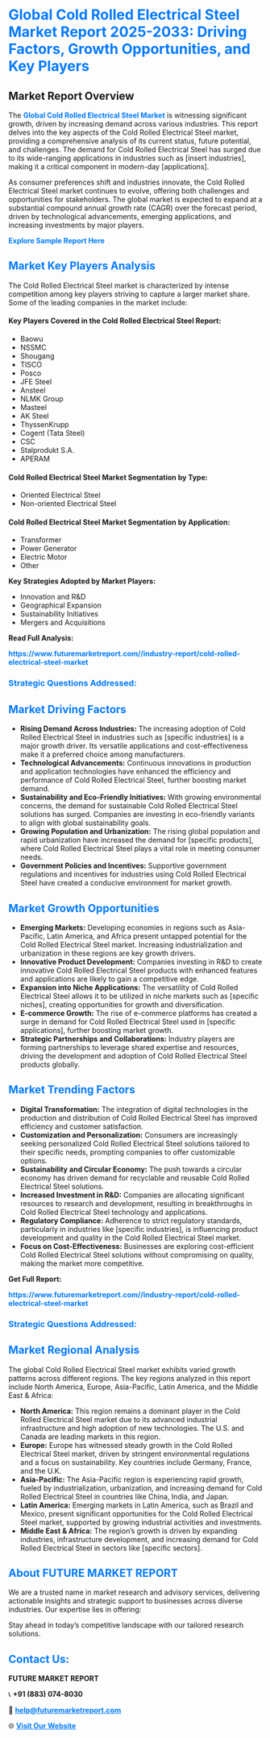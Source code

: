 <h1 style="color: #007BFF;">Global Cold Rolled Electrical Steel Market Report 2025-2033: Driving Factors, Growth Opportunities, and Key Players</h1>

<section id="overview">
<h2>Market Report Overview</h2>
<p>The <a href="https://www.futuremarketreport.com//industry-report/cold-rolled-electrical-steel-market" style="color: #007BFF; text-decoration: none;"><strong>Global Cold Rolled Electrical Steel Market</strong></a> is witnessing significant growth, driven by increasing demand across various industries. This report delves into the key aspects of the Cold Rolled Electrical Steel market, providing a comprehensive analysis of its current status, future potential, and challenges. The demand for Cold Rolled Electrical Steel has surged due to its wide-ranging applications in industries such as [insert industries], making it a critical component in modern-day [applications].</p>
<p>As consumer preferences shift and industries innovate, the Cold Rolled Electrical Steel market continues to evolve, offering both challenges and opportunities for stakeholders. The global market is expected to expand at a substantial compound annual growth rate (CAGR) over the forecast period, driven by technological advancements, emerging applications, and increasing investments by major players.</p>
</section>

<section id="overview">
<p><a href="https://www.futuremarketreport.com//request-sample/reportId=50149" style="color: #007BFF; text-decoration: none;"><strong>Explore Sample Report Here</strong></a></p>
</section>

<section id="key-players">
<h2 style="color: #007BFF;">Market Key Players Analysis</h2>
<p>The Cold Rolled Electrical Steel market is characterized by intense competition among key players striving to capture a larger market share. Some of the leading companies in the market include:</p>
<h4>Key Players Covered in the Cold Rolled Electrical Steel Report:</h4>
<ul><li>Baowu</li><li>NSSMC</li><li>Shougang</li><li>TISCO</li><li>Posco</li><li>JFE Steel</li><li>Ansteel</li><li>NLMK Group</li><li>Masteel</li><li>AK Steel</li><li>ThyssenKrupp</li><li>Cogent (Tata Steel)</li><li>CSC</li><li>Stalprodukt S.A.</li><li>APERAM</li></ul>
<h4>Cold Rolled Electrical Steel Market Segmentation by Type:</h4>
<ul><li>Oriented Electrical Steel</li><li>Non-oriented Electrical Steel</li></ul>

<h4>Cold Rolled Electrical Steel Market Segmentation by Application:</h4>
<ul><li>Transformer</li><li>Power Generator</li><li>Electric Motor</li><li>Other</li></ul>
<p><strong>Key Strategies Adopted by Market Players:</strong></p>
<ul>
<li>Innovation and R&D</li>
<li>Geographical Expansion</li>
<li>Sustainability Initiatives</li>
<li>Mergers and Acquisitions</li>
</ul>
</section>

<section>
<p><strong>Read Full Analysis: </strong></p><a href="https://www.futuremarketreport.com//industry-report/cold-rolled-electrical-steel-market" style="color: #007BFF; text-decoration: none;"><strong>https://www.futuremarketreport.com//industry-report/cold-rolled-electrical-steel-market</strong></a>
<h3 style="color: #007BFF;">Strategic Questions Addressed:</h3>
</section>

<section id="driving-factors">
<h2 style="color: #007BFF;">Market Driving Factors</h2>
<ul>
<li><strong>Rising Demand Across Industries:</strong> The increasing adoption of Cold Rolled Electrical Steel in industries such as [specific industries] is a major growth driver. Its versatile applications and cost-effectiveness make it a preferred choice among manufacturers.</li>
<li><strong>Technological Advancements:</strong> Continuous innovations in production and application technologies have enhanced the efficiency and performance of Cold Rolled Electrical Steel, further boosting market demand.</li>
<li><strong>Sustainability and Eco-Friendly Initiatives:</strong> With growing environmental concerns, the demand for sustainable Cold Rolled Electrical Steel solutions has surged. Companies are investing in eco-friendly variants to align with global sustainability goals.</li>
<li><strong>Growing Population and Urbanization:</strong> The rising global population and rapid urbanization have increased the demand for [specific products], where Cold Rolled Electrical Steel plays a vital role in meeting consumer needs.</li>
<li><strong>Government Policies and Incentives:</strong> Supportive government regulations and incentives for industries using Cold Rolled Electrical Steel have created a conducive environment for market growth.</li>
</ul>
</section>

<section id="growth-opportunities">
<h2 style="color: #007BFF;">Market Growth Opportunities</h2>
<ul>
<li><strong>Emerging Markets:</strong> Developing economies in regions such as Asia-Pacific, Latin America, and Africa present untapped potential for the Cold Rolled Electrical Steel market. Increasing industrialization and urbanization in these regions are key growth drivers.</li>
<li><strong>Innovative Product Development:</strong> Companies investing in R&D to create innovative Cold Rolled Electrical Steel products with enhanced features and applications are likely to gain a competitive edge.</li>
<li><strong>Expansion into Niche Applications:</strong> The versatility of Cold Rolled Electrical Steel allows it to be utilized in niche markets such as [specific niches], creating opportunities for growth and diversification.</li>
<li><strong>E-commerce Growth:</strong> The rise of e-commerce platforms has created a surge in demand for Cold Rolled Electrical Steel used in [specific applications], further boosting market growth.</li>
<li><strong>Strategic Partnerships and Collaborations:</strong> Industry players are forming partnerships to leverage shared expertise and resources, driving the development and adoption of Cold Rolled Electrical Steel products globally.</li>
</ul>
</section>

<section id="trending-factors">
<h2 style="color: #007BFF;">Market Trending Factors</h2>
<ul>
<li><strong>Digital Transformation:</strong> The integration of digital technologies in the production and distribution of Cold Rolled Electrical Steel has improved efficiency and customer satisfaction.</li>
<li><strong>Customization and Personalization:</strong> Consumers are increasingly seeking personalized Cold Rolled Electrical Steel solutions tailored to their specific needs, prompting companies to offer customizable options.</li>
<li><strong>Sustainability and Circular Economy:</strong> The push towards a circular economy has driven demand for recyclable and reusable Cold Rolled Electrical Steel solutions.</li>
<li><strong>Increased Investment in R&D:</strong> Companies are allocating significant resources to research and development, resulting in breakthroughs in Cold Rolled Electrical Steel technology and applications.</li>
<li><strong>Regulatory Compliance:</strong> Adherence to strict regulatory standards, particularly in industries like [specific industries], is influencing product development and quality in the Cold Rolled Electrical Steel market.</li>
<li><strong>Focus on Cost-Effectiveness:</strong> Businesses are exploring cost-efficient Cold Rolled Electrical Steel solutions without compromising on quality, making the market more competitive.</li>
</ul>
</section>

<section>
<p><strong>Get Full Report: </strong></p><a href="https://www.futuremarketreport.com//industry-report/cold-rolled-electrical-steel-market" style="color: #007BFF; text-decoration: none;"><strong>https://www.futuremarketreport.com//industry-report/cold-rolled-electrical-steel-market</strong></a>
<h3 style="color: #007BFF;">Strategic Questions Addressed:</h3>
</section>


<section id="regional-analysis">
<h2 style="color: #007BFF;">Market Regional Analysis</h2>
<p>The global Cold Rolled Electrical Steel market exhibits varied growth patterns across different regions. The key regions analyzed in this report include North America, Europe, Asia-Pacific, Latin America, and the Middle East & Africa:</p>
<ul>
<li><strong>North America:</strong> This region remains a dominant player in the Cold Rolled Electrical Steel market due to its advanced industrial infrastructure and high adoption of new technologies. The U.S. and Canada are leading markets in this region.</li>
<li><strong>Europe:</strong> Europe has witnessed steady growth in the Cold Rolled Electrical Steel market, driven by stringent environmental regulations and a focus on sustainability. Key countries include Germany, France, and the U.K.</li>
<li><strong>Asia-Pacific:</strong> The Asia-Pacific region is experiencing rapid growth, fueled by industrialization, urbanization, and increasing demand for Cold Rolled Electrical Steel in countries like China, India, and Japan.</li>
<li><strong>Latin America:</strong> Emerging markets in Latin America, such as Brazil and Mexico, present significant opportunities for the Cold Rolled Electrical Steel market, supported by growing industrial activities and investments.</li>
<li><strong>Middle East & Africa:</strong> The region’s growth is driven by expanding industries, infrastructure development, and increasing demand for Cold Rolled Electrical Steel in sectors like [specific sectors].</li>
</ul>
</section>

<footer>
<h2 style="color: #007BFF;">About FUTURE MARKET REPORT</h2>
<p>We are a trusted name in market research and advisory services, delivering actionable insights and strategic support to businesses across diverse industries. Our expertise lies in offering:</p>

<p>Stay ahead in today’s competitive landscape with our tailored research solutions.</p>

<h2 style="color: #007BFF;">Contact Us:</h2>
<p><strong>FUTURE MARKET REPORT</strong></p>
<p>📞 <strong>+91 (883) 074-8030</strong></p>
<p>📧 <strong><a href="mailto:help@futuremarketreport.com" style="color: #007BFF;">help@futuremarketreport.com</a></strong></p>
<p>🌐 <strong><a href="https://www.futuremarketreport.com/" style="color: #007BFF;">Visit Our Website</a></strong></p>
</footer>